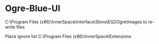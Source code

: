 # Ogre-Blue-UI

C:\Program Files (x86)\InnerSpace\Interface\Skins\EQ2Ogre\Images
to re-write files 


Place ignore list 
C:\Program Files (x86)\InnerSpace\Extensions

